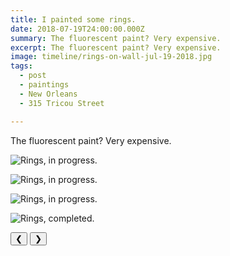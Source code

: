 ```yaml
---
title: I painted some rings.
date: 2018-07-19T24:00:00.000Z
summary: The fluorescent paint? Very expensive.
excerpt: The fluorescent paint? Very expensive.
image: timeline/rings-on-wall-jul-19-2018.jpg
tags:
  - post 
  - paintings
  - New Orleans
  - 315 Tricou Street

---
```


The fluorescent paint? Very expensive.

<div id="viewport">

![Rings, in progress.](/static/img/timeline/rings-in-progress-1-jul-19-2018.jpg "Rings, in progress.")

![Rings, in progress.](/static/img/timeline/rings-in-progress-2-jul-19-2018.jpg "Rings, in progress.")

![Rings, in progress.](/static/img/timeline/rings-in-progress-3-jul-19-2018.jpg "Rings, in progress.")

![Rings, completed.](/static/img/timeline/rings-on-wall-jul-19-2018.jpg "Rings, completed.")

</div>
<div class="flex row-reverse space-between">
  <div id="caption"></div>
  <div class="prevnext-container">
    <button id="buttonPrevious">&#10094;</button>
    <button id="buttonNext">&#10095;</button>
  </div>
</div>